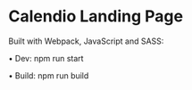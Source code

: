 # Calendio Landing Page

Built with Webpack, JavaScript and SASS:

• Dev: npm run start

• Build: npm run build
